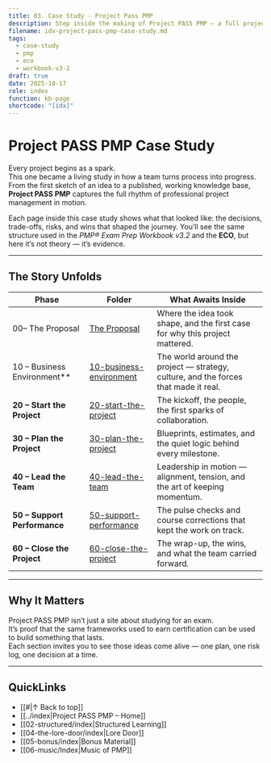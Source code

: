 ```yaml
---
title: 03. Case Study - Project Pass PMP
description: Step inside the making of Project PASS PMP — a full project life cycle told through real plans, risks, and decisions.
filename: idx-project-pass-pmp-case-study.md
tags:
  - case-study
  - pmp
  - eco
  - workbook-v3-2
draft: true
date: 2025-10-17
role: index
function: kb-page
shortcode: "[idx]"
---
```


# Project PASS PMP Case Study

Every project begins as a spark.  
This one became a living study in how a team turns process into progress.  
From the first sketch of an idea to a published, working knowledge base, **Project PASS PMP** captures the full rhythm of professional project management in motion.

Each page inside this case study shows what that looked like: the decisions, trade-offs, risks, and wins that shaped the journey. You’ll see the same structure used in the *PMP® Exam Prep Workbook v3.2* and the **ECO**, but here it’s not theory — it’s evidence.

---

## The Story Unfolds

| Phase                        | Folder                                                        | What Awaits Inside                                                                  |
| ---------------------------- | ------------------------------------------------------------- | ----------------------------------------------------------------------------------- |
| 00– The Proposal             | [The Proposal](./00-introduction/index.md)                    | Where the idea took shape, and the first case for why this project mattered.        |
| 10 – Business Environment**  | [10-business-environment](./10-business-environment/index.md) | The world around the project — strategy, culture, and the forces that made it real. |
| **20 – Start the Project**   | [20-start-the-project](./20-start-the-project/index.md)       | The kickoff, the people, the first sparks of collaboration.                         |
| **30 – Plan the Project**    | [30-plan-the-project](./30-plan-the-project/index.md)         | Blueprints, estimates, and the quiet logic behind every milestone.                  |
| **40 – Lead the Team**       | [40-lead-the-team](./40-lead-the-team/index.md)               | Leadership in motion — alignment, tension, and the art of keeping momentum.         |
| **50 – Support Performance** | [50-support-performance](./50-support-performance/index.md)   | The pulse checks and course corrections that kept the work on track.                |
| **60 – Close the Project**   | [60-close-the-project](./60-close-the-project/index.md)       | The wrap-up, the wins, and what the team carried forward.                           |

---

## Why It Matters

Project PASS PMP isn’t just a site about studying for an exam.  
It’s proof that the same frameworks used to earn certification can be used to build something that lasts.  
Each section invites you to see those ideas come alive — one plan, one risk log, one decision at a time.

---

## QuickLinks
- [[#|↑ Back to top]]
- [[../index|Project PASS PMP – Home]]
- [[02-structured/index|Structured Learning]]
- [[04-the-lore-door/index|Lore Door]]
- [[05-bonus/index|Bonus Material]]
- [[06-music/Index|Music of PMP]]
